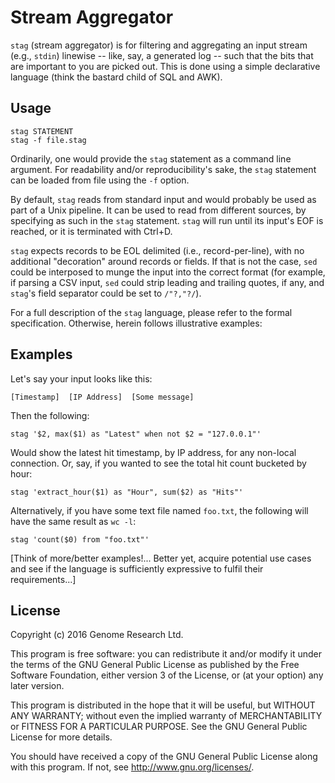 # Stream Aggregator

`stag` (stream aggregator) is for filtering and aggregating an input
stream (e.g., `stdin`) linewise -- like, say, a generated log -- such
that the bits that are important to you are picked out. This is done
using a simple declarative language (think the bastard child of SQL and
AWK).

## Usage

    stag STATEMENT
    stag -f file.stag

Ordinarily, one would provide the `stag` statement as a command line
argument. For readability and/or reproducibility's sake, the `stag`
statement can be loaded from file using the `-f` option.

By default, `stag` reads from standard input and would probably be used
as part of a Unix pipeline. It can be used to read from different
sources, by specifying as such in the `stag` statement. `stag` will run
until its input's EOF is reached, or it is terminated with Ctrl+D.

`stag` expects records to be EOL delimited (i.e., record-per-line), with
no additional "decoration" around records or fields. If that is not the
case, `sed` could be interposed to munge the input into the correct
format (for example, if parsing a CSV input, `sed` could strip leading
and trailing quotes, if any, and `stag`'s field separator could be set
to `/"?,"?/`).

For a full description of the `stag` language, please refer to the
formal specification. Otherwise, herein follows illustrative examples:

## Examples

Let's say your input looks like this:

    [Timestamp]  [IP Address]  [Some message]

Then the following:

    stag '$2, max($1) as "Latest" when not $2 = "127.0.0.1"'

Would show the latest hit timestamp, by IP address, for any non-local
connection. Or, say, if you wanted to see the total hit count bucketed
by hour:

    stag 'extract_hour($1) as "Hour", sum($2) as "Hits"'

Alternatively, if you have some text file named `foo.txt`, the following
will have the same result as `wc -l`:

    stag 'count($0) from "foo.txt"'

[Think of more/better examples!... Better yet, acquire potential use
cases and see if the language is sufficiently expressive to fulfil their
requirements...]

## License

Copyright (c) 2016 Genome Research Ltd.

This program is free software: you can redistribute it and/or modify it
under the terms of the GNU General Public License as published by the
Free Software Foundation, either version 3 of the License, or (at your
option) any later version.

This program is distributed in the hope that it will be useful, but
WITHOUT ANY WARRANTY; without even the implied warranty of
MERCHANTABILITY or FITNESS FOR A PARTICULAR PURPOSE. See the GNU General
Public License for more details.

You should have received a copy of the GNU General Public License along
with this program. If not, see <http://www.gnu.org/licenses/>.
